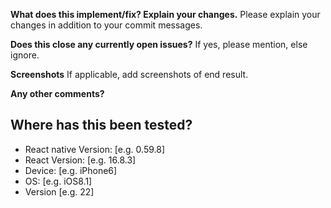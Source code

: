 **What does this implement/fix? Explain your changes.**
Please explain your changes in addition to your commit messages.

**Does this close any currently open issues?**
If yes, please mention, else ignore.

**Screenshots**
If applicable, add screenshots of end result.

**Any other comments?**

**Where has this been tested?**
---------------------------
 - React native Version: [e.g. 0.59.8]
 - React Version: [e.g. 16.8.3]
 - Device: [e.g. iPhone6]
 - OS: [e.g. iOS8.1]
 - Version [e.g. 22]
